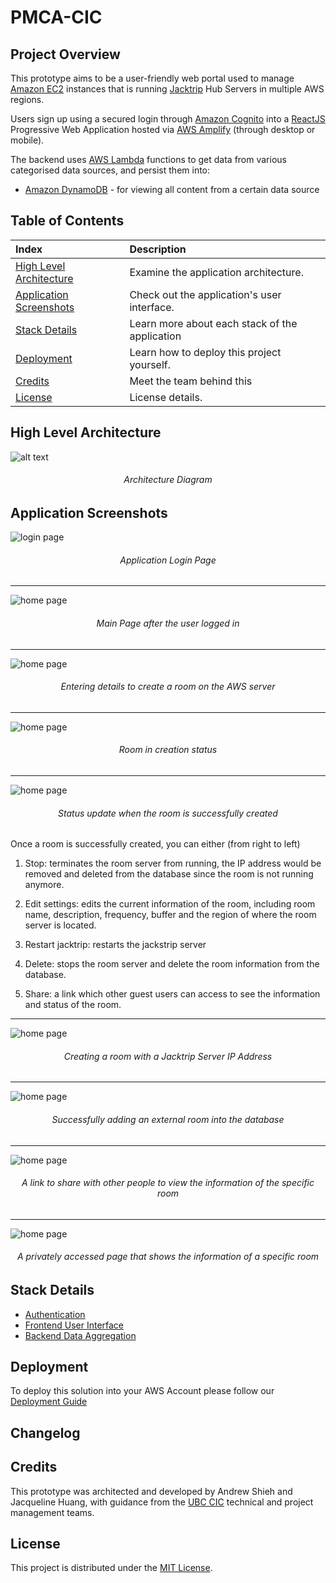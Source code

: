 # PMCA-CIC

## Project Overview

This prototype aims to be a user-friendly web portal used to manage [Amazon EC2](https://aws.amazon.com/ec2) instances that is running [Jacktrip](https://ccrma.stanford.edu/software/jacktrip/) Hub Servers in multiple AWS regions.

Users sign up using a secured login through [Amazon Cognito](https://aws.amazon.com/cognito/) into a [ReactJS](https://reactjs.org/)
Progressive Web Application hosted via [AWS Amplify](https://aws.amazon.com/amplify/) (through desktop or mobile).

The backend uses [AWS Lambda](https://aws.amazon.com/lambda/) functions to get data from various categorised data
sources, and persist them into:

-   [Amazon DynamoDB](https://aws.amazon.com/dynamodb/) - for viewing all content from a certain data source

## Table of Contents

| Index                                               | Description                                    |
| :-------------------------------------------------- | :--------------------------------------------- |
| [High Level Architecture](#high-level-architecture) | Examine the application architecture.          |
| [Application Screenshots](#application-screenshots) | Check out the application's user interface.    |
| [Stack Details](#stack-details)                     | Learn more about each stack of the application |
| [Deployment](#deployment)                           | Learn how to deploy this project yourself.     |
| [Credits](#credits)                                 | Meet the team behind this                      |
| [License](#license)                                 | License details.                               |

## High Level Architecture

![alt text](docs/ArchitectureDiagram.png)

<h6 align="center">Architecture Diagram</h6>

## Application Screenshots

![login page](./docs/images/login_page.png)

<h6 align="center">Application Login Page</h6>

---

![home page](./docs/images/main_page.png)

<h6 align="center">Main Page after the user logged in</h6>

---

![home page](./docs/images/create_aws_room.png)

<h6 align="center">Entering details to create a room on the AWS server</h6>

---

![home page](./docs/images/aws_room_in_creation.png)

<h6 align="center">Room in creation status</h6>

---

![home page](./docs/images/aws_room_success.png)

<h6 align="center">Status update when the room is successfully created</h6>
Once a room is successfully created, you can either (from right to left)

1. Stop: terminates the room server from running, the IP address would be removed and deleted from the database since the room is not running anymore.

2. Edit settings: edits the current information of the room, including room name, description, frequency, buffer and the region of where the room server is located.

3. Restart jacktrip: restarts the jackstrip server

4. Delete: stops the room server and delete the room information from the database.

5. Share: a link which other guest users can access to see the information and status of the room.

---

![home page](./docs/images/create_external_room.png)

<h6 align="center">Creating a room with a Jacktrip Server IP Address</h6>

---

![home page](./docs/images/external_room_success.png)

<h6 align="center">Successfully adding an external room into the database</h6>

---

![home page](./docs/images/share_room_dialog.png)

<h6 align="center">A link to share with other people to view the information of the specific room</h6>

---

![home page](./docs/images/shared_room.png)

<h6 align="center">A privately accessed page that shows the information of a specific room</h6>

## Stack Details

-   [Authentication](./docs/AuthenticationArchitecture.md)
-   [Frontend User Interface](./docs/FrontendArchitecture.md)
-   [Backend Data Aggregation](./docs/DataAggregationArchitecture.md)

## Deployment

To deploy this solution into your AWS Account please follow our [Deployment Guide](docs/DeploymentGuide.md)

## Changelog

## Credits

This prototype was architected and developed by Andrew Shieh and Jacqueline Huang, with guidance from the [UBC CIC](https://cic.ubc.ca/)
technical and project management teams.

## License

This project is distributed under the [MIT License](./LICENSE).
